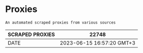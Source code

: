 # Proxies
    An automated scraped proxies from various sources

| SCRAPED PROXIES | 22748            |
|-----------------|---------------------------|
| DATE            | 2023-06-15 16:57:20 GMT+3          |